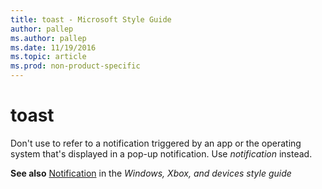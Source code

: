 ```yaml
---
title: toast - Microsoft Style Guide
author: pallep
ms.author: pallep
ms.date: 11/19/2016
ms.topic: article
ms.prod: non-product-specific
---
```


# toast

Don't use to refer to a notification triggered by an app or the operating system that's displayed in a pop-up notification. Use *notification* instead. 

**See also** [Notification](https://worldready.cloudapp.net/Styleguide/Read?id=2547&topicid=16439) in the *Windows, Xbox, and devices style guide*
